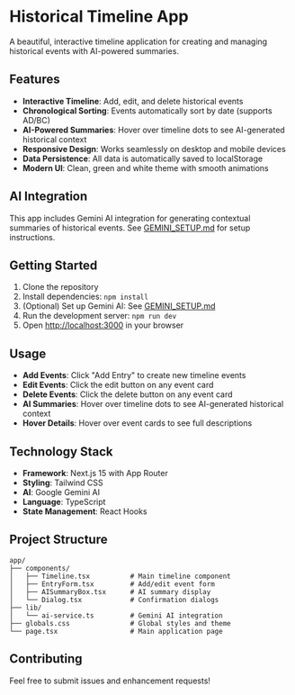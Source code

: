 # Historical Timeline App

A beautiful, interactive timeline application for creating and managing historical events with AI-powered summaries.

## Features

- **Interactive Timeline**: Add, edit, and delete historical events
- **Chronological Sorting**: Events automatically sort by date (supports AD/BC)
- **AI-Powered Summaries**: Hover over timeline dots to see AI-generated historical context
- **Responsive Design**: Works seamlessly on desktop and mobile devices
- **Data Persistence**: All data is automatically saved to localStorage
- **Modern UI**: Clean, green and white theme with smooth animations

## AI Integration

This app includes Gemini AI integration for generating contextual summaries of historical events. See [GEMINI_SETUP.md](./GEMINI_SETUP.md) for setup instructions.

## Getting Started

1. Clone the repository
2. Install dependencies: `npm install`
3. (Optional) Set up Gemini AI: See [GEMINI_SETUP.md](./GEMINI_SETUP.md)
4. Run the development server: `npm run dev`
5. Open [http://localhost:3000](http://localhost:3000) in your browser

## Usage

- **Add Events**: Click "Add Entry" to create new timeline events
- **Edit Events**: Click the edit button on any event card
- **Delete Events**: Click the delete button on any event card
- **AI Summaries**: Hover over timeline dots to see AI-generated historical context
- **Hover Details**: Hover over event cards to see full descriptions

## Technology Stack

- **Framework**: Next.js 15 with App Router
- **Styling**: Tailwind CSS
- **AI**: Google Gemini AI
- **Language**: TypeScript
- **State Management**: React Hooks

## Project Structure

```
app/
├── components/
│   ├── Timeline.tsx          # Main timeline component
│   ├── EntryForm.tsx         # Add/edit event form
│   ├── AISummaryBox.tsx      # AI summary display
│   └── Dialog.tsx            # Confirmation dialogs
├── lib/
│   └── ai-service.ts         # Gemini AI integration
├── globals.css               # Global styles and theme
└── page.tsx                  # Main application page
```

## Contributing

Feel free to submit issues and enhancement requests!
